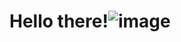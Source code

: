 # Hello there!![image](https://user-images.githubusercontent.com/52117939/233883548-3b580e1c-2ad9-4ded-88a4-5fdcb374586c.png)
